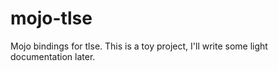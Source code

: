 # mojo-tlse

Mojo bindings for tlse. This is a toy project, I'll write some light documentation later.
